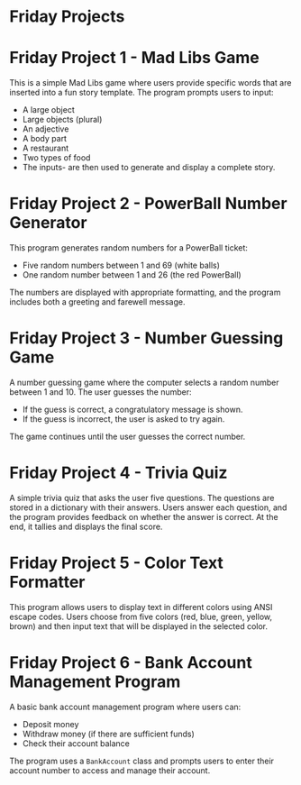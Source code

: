 # Friday Projects

# Friday Project 1 - Mad Libs Game
This is a simple Mad Libs game where users provide specific words that are inserted into a fun story template. The program prompts users to input:

- A large object
- Large objects (plural)
- An adjective
- A body part
- A restaurant
- Two types of food
- The inputs- are then used to generate and display a complete story.

# Friday Project 2 - PowerBall Number Generator
This program generates random numbers for a PowerBall ticket:

- Five random numbers between 1 and 69 (white balls)
- One random number between 1 and 26 (the red PowerBall)

The numbers are displayed with appropriate formatting, and the program includes both a greeting and farewell message.

# Friday Project 3 - Number Guessing Game
A number guessing game where the computer selects a random number between 1 and 10. The user guesses the number:

- If the guess is correct, a congratulatory message is shown.
- If the guess is incorrect, the user is asked to try again.

The game continues until the user guesses the correct number.

# Friday Project 4 - Trivia Quiz
A simple trivia quiz that asks the user five questions. The questions are stored in a dictionary with their answers. Users answer each question, and the program provides feedback on whether the answer is correct. At the end, it tallies and displays the final score.

# Friday Project 5 - Color Text Formatter
This program allows users to display text in different colors using ANSI escape codes. Users choose from five colors (red, blue, green, yellow, brown) and then input text that will be displayed in the selected color.

# Friday Project 6 - Bank Account Management Program
A basic bank account management program where users can:

- Deposit money
- Withdraw money (if there are sufficient funds)
- Check their account balance

The program uses a `BankAccount` class and prompts users to enter their account number to access and manage their account.